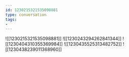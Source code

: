 ```yaml
---
id: 1230215321535098881
type: conversation
tags:
- 
---
```

![[1230215321535098881]]
![[1230243294262841344]]
![[1230404310355369984]]
![[1230435525313482752]]
![[1230438239011368960]]

